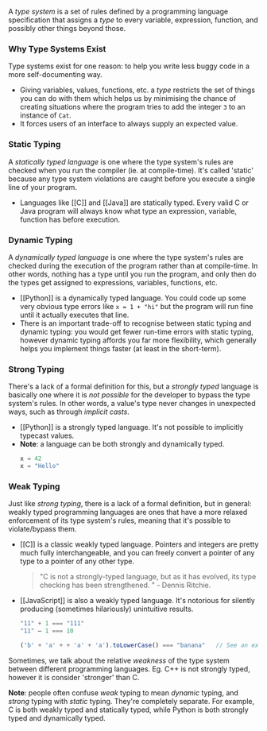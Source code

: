 A *type system* is a set of rules defined by a programming language specification that assigns a *type* to every variable, expression, function, and possibly other things beyond those. 

### Why Type Systems Exist
Type systems exist for one reason: to help you write less buggy code in a more self-documenting way.
- Giving variables, values, functions, etc. a *type* restricts the set of things you can do with them which helps us by minimising the chance of creating situations where the program tries to add the integer `3` to an instance of `Cat`. 
- It forces users of an interface to always supply an expected value.

### Static Typing
A *statically typed language* is one where the type system's rules are checked when you run the compiler (ie. at compile-time). It's called 'static' because any type system violations are caught before you execute a single line of your program.
- Languages like [[C]] and [[Java]] are statically typed. Every valid C or Java program will always know what type an expression, variable, function has before execution.

### Dynamic Typing
A *dynamically typed language* is one where the type system's rules are checked during the execution of the program rather than at compile-time. In other words, nothing has a type until you run the program, and only then do the types get assigned to expressions, variables, functions, etc.
- [[Python]] is a dynamically typed language. You could code up some very obvious type errors like `x = 1 + "hi"` but the program will run fine until it actually executes that line.
- There is an important trade-off to recognise between static typing and dynamic typing: you would get fewer run-time errors with static typing, however dynamic typing affords you far more flexibility, which generally helps you implement things faster (at least in the short-term).

### Strong Typing
There's a lack of a formal definition for this, but a *strongly typed* language is basically one where it is *not possible* for the developer to bypass the type system's rules. In other words, a value's type never changes in unexpected ways, such as through *implicit casts*.
- [[Python]] is a strongly typed language. It's not possible to implicitly typecast values.
- **Note**: a language can be both strongly and dynamically typed.
	```python
	x = 42
	x = "Hello"
	```

### Weak Typing
Just like *strong typing*, there is a lack of a formal definition, but in general: weakly typed programming languages are ones that have a more relaxed enforcement of its type system's rules, meaning that it's possible to violate/bypass them.
- [[C]] is a classic weakly typed language. Pointers and integers are pretty much fully interchangeable, and you can freely convert a pointer of any type to a pointer of any other type.
	> "C is not a strongly-typed language, but as it has evolved, its type checking has been strengthened. " - Dennis Ritchie.
- [[JavaScript]] is also a weakly typed language. It's notorious for silently producing (sometimes hilariously) unintuitive results.
	```javascript
	"11" + 1 === "111"
	"11" — 1 === 10

	('b' + 'a' + + 'a' + 'a').toLowerCase() === "banana"   // See an explanation: https://stackoverflow.com/questions/57456188/why-is-the-result-of-ba-a-a-tolowercase-banana
	```
 
Sometimes, we talk about the relative *weakness* of the type system between different programming languages. Eg. C++ is not strongly typed, however it is consider 'stronger' than C.

**Note**: people often confuse *weak* typing to mean *dynamic* typing, and *strong* typing with *static* typing. They're completely separate. For example, C is both weakly typed and statically typed, while Python is both strongly typed and dynamically typed.
